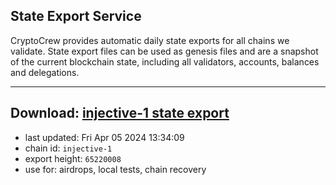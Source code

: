 ## State Export Service
CryptoCrew provides automatic daily state exports for all chains we validate. State export files can be used as genesis files and are a snapshot of the current blockchain state, including all validators, accounts, balances and delegations.

---
**Download: [injective-1 state export](https://dl-eu2.ccvalidators.com/SERVICE/injective/injective-1_export_65220008.json)**
---

- last updated: Fri Apr 05 2024 13:34:09
- chain id: `injective-1`
- export height: `65220008`
- use for: airdrops, local tests, chain recovery
